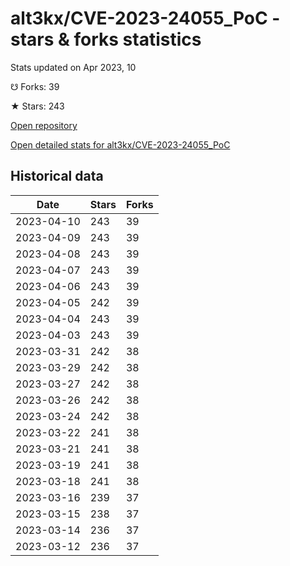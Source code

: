# alt3kx/CVE-2023-24055_PoC - stars & forks statistics

Stats updated on Apr 2023, 10

☋ Forks: 39

★ Stars: 243

[Open repository](https://github.com/alt3kx/CVE-2023-24055_PoC)

[Open detailed stats for alt3kx/CVE-2023-24055_PoC](https://reviewgithub.com/rep/alt3kx/CVE-2023-24055_PoC)

## Historical data
| Date | Stars | Forks |
|------|-------|-------|
| 2023-04-10 | 243 | 39 | 
| 2023-04-09 | 243 | 39 | 
| 2023-04-08 | 243 | 39 | 
| 2023-04-07 | 243 | 39 | 
| 2023-04-06 | 243 | 39 | 
| 2023-04-05 | 242 | 39 | 
| 2023-04-04 | 243 | 39 | 
| 2023-04-03 | 243 | 39 | 
| 2023-03-31 | 242 | 38 | 
| 2023-03-29 | 242 | 38 | 
| 2023-03-27 | 242 | 38 | 
| 2023-03-26 | 242 | 38 | 
| 2023-03-24 | 242 | 38 | 
| 2023-03-22 | 241 | 38 | 
| 2023-03-21 | 241 | 38 | 
| 2023-03-19 | 241 | 38 | 
| 2023-03-18 | 241 | 38 | 
| 2023-03-16 | 239 | 37 | 
| 2023-03-15 | 238 | 37 | 
| 2023-03-14 | 236 | 37 | 
| 2023-03-12 | 236 | 37 | 

